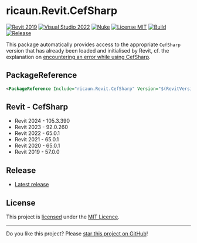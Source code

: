 # ricaun.Revit.CefSharp

[![Revit 2019](https://img.shields.io/badge/Revit-2019+-blue.svg)](https://github.com/ricaun-io/ricaun.Revit.CefSharp)
[![Visual Studio 2022](https://img.shields.io/badge/Visual%20Studio-2022-blue)](https://github.com/ricaun-io/ricaun.Revit.CefSharp)
[![Nuke](https://img.shields.io/badge/Nuke-Build-blue)](https://nuke.build/)
[![License MIT](https://img.shields.io/badge/License-MIT-blue.svg)](LICENSE)
[![Build](https://github.com/ricaun-io/ricaun.Revit.CefSharp/actions/workflows/Build.yml/badge.svg)](https://github.com/ricaun-io/ricaun.Revit.CefSharp/actions)
[![Release](https://img.shields.io/nuget/v/ricaun.Revit.CefSharp?logo=nuget&label=release&color=blue)](https://www.nuget.org/packages/ricaun.Revit.CefSharp)

This package automatically provides access to the appropriate `CefSharp` version that has already been loaded and initialised by Revit, cf. the explanation 
on [encountering an error while using CefSharp](https://forums.autodesk.com/t5/revit-api-forum/encountered-an-error-while-using-cefsharp/m-p/12209481#M73837).

## PackageReference
```xml
<PackageReference Include="ricaun.Revit.CefSharp" Version="$(RevitVersion).*" IncludeAssets="build; compile" PrivateAssets="All" />
```

## Revit - CefSharp
* Revit 2024 - 105.3.390
* Revit 2023 - 92.0.260
* Revit 2022 - 65.0.1
* Revit 2021 - 65.0.1
* Revit 2020 - 65.0.1
* Revit 2019 - 57.0.0

## Release

* [Latest release](https://github.com/ricaun-io/ricaun.Revit.CefSharp/releases/latest)

## License

This project is [licensed](LICENSE) under the [MIT Licence](https://en.wikipedia.org/wiki/MIT_License).

---

Do you like this project? Please [star this project on GitHub](https://github.com/ricaun-io/ricaun.Revit.CefSharp/stargazers)!
